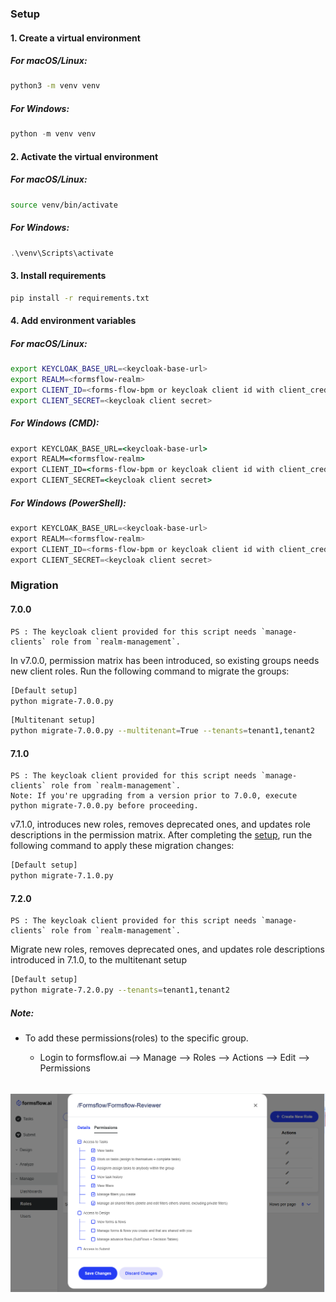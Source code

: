 ### Setup

#### 1. Create a virtual environment

##### For macOS/Linux:
```bash
python3 -m venv venv
```

##### For Windows:
```powershell
python -m venv venv
```

#### 2. Activate the virtual environment

##### For macOS/Linux:
```bash
source venv/bin/activate
```

##### For Windows:
```powershell
.\venv\Scripts\activate
```

#### 3. Install requirements
```bash
pip install -r requirements.txt
```

#### 4. Add environment variables

##### For macOS/Linux:
```bash
export KEYCLOAK_BASE_URL=<keycloak-base-url>
export REALM=<formsflow-realm>
export CLIENT_ID=<forms-flow-bpm or keycloak client id with client_credentials grant>
export CLIENT_SECRET=<keycloak client secret>
```

##### For Windows (CMD):
```cmd
export KEYCLOAK_BASE_URL=<keycloak-base-url>
export REALM=<formsflow-realm>
export CLIENT_ID=<forms-flow-bpm or keycloak client id with client_credentials grant>
export CLIENT_SECRET=<keycloak client secret>
```

##### For Windows (PowerShell):
```powershell
export KEYCLOAK_BASE_URL=<keycloak-base-url>
export REALM=<formsflow-realm>
export CLIENT_ID=<forms-flow-bpm or keycloak client id with client_credentials grant>
export CLIENT_SECRET=<keycloak client secret>
```

### Migration
#### 7.0.0
```commandline
PS : The keycloak client provided for this script needs `manage-clients` role from `realm-management`.
```
In v7.0.0, permission matrix has been introduced, so existing groups needs new client roles. Run the following command to migrate the groups:
```bash
[Default setup]
python migrate-7.0.0.py
```

```bash
[Multitenant setup]
python migrate-7.0.0.py --multitenant=True --tenants=tenant1,tenant2
```
#### 7.1.0
```commandline
PS : The keycloak client provided for this script needs `manage-clients` role from `realm-management`.
Note: If you're upgrading from a version prior to 7.0.0, execute python migrate-7.0.0.py before proceeding.
```
v7.1.0, introduces new roles, removes deprecated ones, and updates role descriptions in the permission matrix.
After completing the [setup](#setup), run the following command to apply these migration changes:
```bash
[Default setup]
python migrate-7.1.0.py
```
#### 7.2.0
```commandline
PS : The keycloak client provided for this script needs `manage-clients` role from `realm-management`.
```
Migrate new roles, removes deprecated ones, and updates role descriptions introduced in 7.1.0, to the multitenant setup
```bash
[Default setup]
python migrate-7.2.0.py --tenants=tenant1,tenant2
```

##### Note:
* To add these permissions(roles) to the specific group.

    * Login to formsflow.ai --> Manage --> Roles --> Actions --> Edit --> Permissions 

<br/>
<img src="./../../.images/add-permissions.png" />